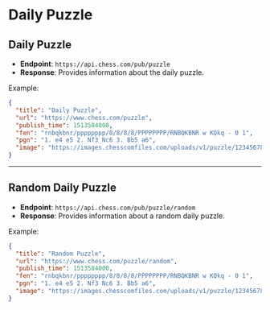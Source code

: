 # Daily Puzzle

## Daily Puzzle
- **Endpoint**: `https://api.chess.com/pub/puzzle`
- **Response**: Provides information about the daily puzzle.

Example:
```json
{
  "title": "Daily Puzzle",
  "url": "https://www.chess.com/puzzle",
  "publish_time": 1513584000,
  "fen": "rnbqkbnr/pppppppp/8/8/8/8/PPPPPPPP/RNBQKBNR w KQkq - 0 1",
  "pgn": "1. e4 e5 2. Nf3 Nc6 3. Bb5 a6",
  "image": "https://images.chesscomfiles.com/uploads/v1/puzzle/12345678.12345678.12345678.12345678.200x200o.1234567890abcdef.jpeg"
}
```

---

## Random Daily Puzzle
- **Endpoint**: `https://api.chess.com/pub/puzzle/random`
- **Response**: Provides information about a random daily puzzle.

Example:
```json
{
  "title": "Random Puzzle",
  "url": "https://www.chess.com/puzzle/random",
  "publish_time": 1513584000,
  "fen": "rnbqkbnr/pppppppp/8/8/8/8/PPPPPPPP/RNBQKBNR w KQkq - 0 1",
  "pgn": "1. e4 e5 2. Nf3 Nc6 3. Bb5 a6",
  "image": "https://images.chesscomfiles.com/uploads/v1/puzzle/12345678.12345678.12345678.12345678.200x200o.1234567890abcdef.jpeg"
}
```
